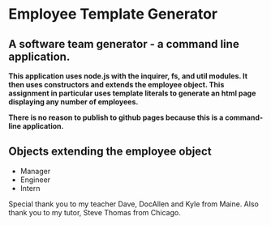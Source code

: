 # Employee Template Generator

##  A software team generator - a command line application.

**This application uses node.js with the inquirer, fs, and util modules. It then uses constructors and extends the employee object. This assignment in particular uses template literals to generate an html page displaying any number of employees.**

**There is no reason to publish to github pages because this is a command-line application.**

## Objects extending the employee object

- Manager
- Engineer
- Intern

Special thank you to my teacher Dave, DocAllen and Kyle from Maine. Also thank you to my tutor, Steve Thomas from Chicago.
